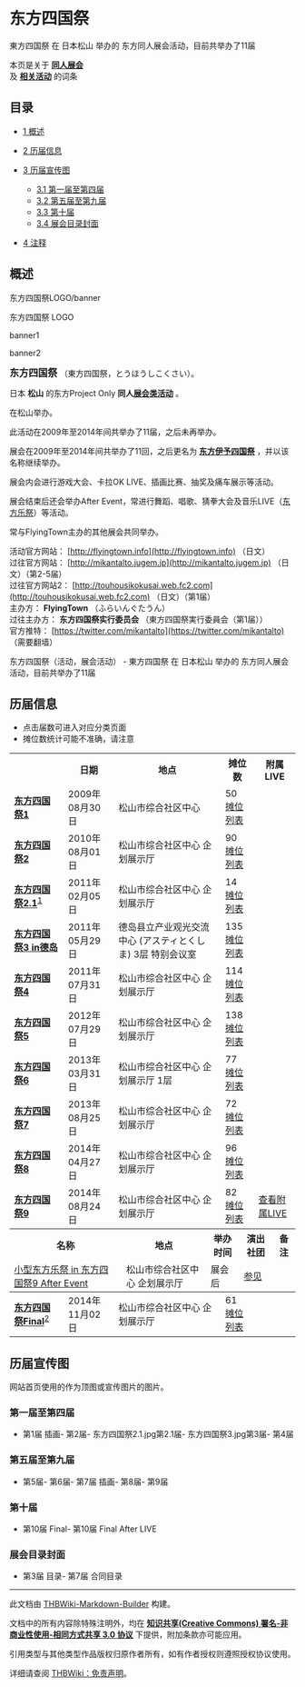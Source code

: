 # 东方四国祭

<!-- source html: G:\repos\THBWiki-Markdown-Builder\THBWikiMarkdown\Temp\main\7\7b\ns0%3A%E4%B8%9C%E6%96%B9%E5%9B%9B%E5%9B%BD%E7%A5%AD.html -->

東方四国祭 在 日本松山 举办的  东方同人展会活动，目前共举办了11届

本页是关于 **[同人展会](./同人展会.md#展会类活动)**   
及 **[相关活动](./相关活动.md)** 的词条

## 目录

- [1 概述](#概述)
- [2 历届信息](#历届信息)
- [3 历届宣传图](#历届宣传图)

  - [3.1 第一届至第四届](#第一届至第四届)
  - [3.2 第五届至第九届](#第五届至第九届)
  - [3.3 第十届](#第十届)
  - [3.4 展会目录封面](#展会目录封面)



- [4 注释](#注释)





## 概述



  
东方四国祭LOGO/banner
  


[](./文件-东方四国祭LOGO.jpg.md)

东方四国祭 LOGO


[](./文件-东方四国祭banner1.jpg.md)
banner1


[](./文件-东方四国祭banner2.jpg.md)
banner2




  
<big> **东方四国祭** </big>（東方四国祭，とうほうしこくさい）。  
  
  
  
  
日本 **松山** 的东方Project Only **同人[展会类活动](./展会类活动.md#展会类活动)** 。  
  
在松山举办。  
  
  
此活动在2009年至2014年间共举办了11届，之后未再举办。  
  
展会在2009年至2014年间共举办了11回，之后更名为 **[东方伊予四国祭](./东方伊予四国祭.md)** ，并以该名称继续举办。  

  
  
展会内会进行游戏大会、卡拉OK LIVE、插画比赛、抽奖及痛车展示等活动。  

展会结束后还会举办After Event，常进行舞蹈、唱歌、猜拳大会及音乐LIVE（[东方乐祭](./东方乐祭.md)）等活动。  

  
  

常与FlyingTown主办的其他展会共同举办。  
  
  
  
  
  
  
活动官方网站： [http://flyingtown.info](http://flyingtown.info) （日文）   
过往官方网站： [http://mikantalto.jugem.jp](http://mikantalto.jugem.jp) （日文）（第2-5届）   
过往官方网站2： [http://touhousikokusai.web.fc2.com](http://touhousikokusai.web.fc2.com) （日文）（第1届）   
主办方： **FlyingTown** （ふらいんぐたうん）  
过往主办方： **东方四国祭实行委员会** （東方四国祭実行委員会（第1届））  
官方推特： [https://twitter.com/mikantalto](https://twitter.com/mikantalto) （需要翻墙）  
  
东方四国祭（活动，展会活动） - 東方四国祭 在 日本松山 举办的  东方同人展会活动，目前共举办了11届

## 历届信息
- 点击届数可进入对应分类页面
- 摊位数统计可能不准确，请注意


<table>
<tbody><tr><th> </th><th>日期</th><th>地点</th><th>摊位数</th><th>附属LIVE</th></tr>
<tr><td id="1"><b><a href="/展会作品列表?e=%E4%B8%9C%E6%96%B9%E5%9B%9B%E5%9B%BD%E7%A5%AD%231">东方四国祭1</a></b></td><td id="ev-1">2009年08月30日</td><td>松山市综合社区中心</td><td>50<br><a href="./东方四国祭-第1届摊位.md" title="东方四国祭/第1届摊位">摊位列表</a></td><td></td></tr>
<tr><td id="2"><b><a href="/展会作品列表?e=%E4%B8%9C%E6%96%B9%E5%9B%9B%E5%9B%BD%E7%A5%AD%232">东方四国祭2</a></b></td><td id="ev-2">2010年08月01日</td><td>松山市综合社区中心 企划展示厅</td><td>90<br><a href="/index.php?title=%E4%B8%9C%E6%96%B9%E5%9B%9B%E5%9B%BD%E7%A5%AD/%E7%AC%AC2%E5%B1%8A%E6%91%8A%E4%BD%8D&amp;action=edit&amp;redlink=1" class="new" title="东方四国祭/第2届摊位（页面不存在）">摊位列表</a></td><td></td></tr><tr><td id="2_1"><b><a href="/展会作品列表?e=%E4%B8%9C%E6%96%B9%E5%9B%9B%E5%9B%BD%E7%A5%AD%232_1">东方四国祭2.1</a></b><sup id="cite_ref-1" class="reference"><a href="#cite_note-1">1</a></sup></td><td id="ev-3">2011年02月05日</td><td>松山市综合社区中心 企划展示厅</td><td>14<br><a href="/index.php?title=%E4%B8%9C%E6%96%B9%E5%9B%9B%E5%9B%BD%E7%A5%AD/%E7%AC%AC2.1%E5%B1%8A%E6%91%8A%E4%BD%8D&amp;action=edit&amp;redlink=1" class="new" title="东方四国祭/第2.1届摊位（页面不存在）">摊位列表</a></td><td></td></tr>
<tr><td id="3"><b><a href="/展会作品列表?e=%E4%B8%9C%E6%96%B9%E5%9B%9B%E5%9B%BD%E7%A5%AD%233">东方四国祭3 in德岛</a></b></td><td id="ev-4">2011年05月29日</td><td>德岛县立产业观光交流中心 (アスティとくしま) 3层 特别会议室</td><td>135<br><a href="./东方四国祭-第3届摊位.md" title="东方四国祭/第3届摊位">摊位列表</a></td><td></td></tr>
<tr><td id="4"><b><a href="/展会作品列表?e=%E4%B8%9C%E6%96%B9%E5%9B%9B%E5%9B%BD%E7%A5%AD%234">东方四国祭4</a></b></td><td id="ev-5">2011年07月31日</td><td>松山市综合社区中心 企划展示厅</td><td>114<br><a href="/index.php?title=%E4%B8%9C%E6%96%B9%E5%9B%9B%E5%9B%BD%E7%A5%AD/%E7%AC%AC4%E5%B1%8A%E6%91%8A%E4%BD%8D&amp;action=edit&amp;redlink=1" class="new" title="东方四国祭/第4届摊位（页面不存在）">摊位列表</a></td><td></td></tr>
<tr><td id="5"><b><a href="/展会作品列表?e=%E4%B8%9C%E6%96%B9%E5%9B%9B%E5%9B%BD%E7%A5%AD%235">东方四国祭5</a></b></td><td id="ev-6">2012年07月29日</td><td>松山市综合社区中心 企划展示厅</td><td>138<br><a href="/index.php?title=%E4%B8%9C%E6%96%B9%E5%9B%9B%E5%9B%BD%E7%A5%AD/%E7%AC%AC5%E5%B1%8A%E6%91%8A%E4%BD%8D&amp;action=edit&amp;redlink=1" class="new" title="东方四国祭/第5届摊位（页面不存在）">摊位列表</a></td><td></td></tr>
<tr><td id="6"><b><a href="/展会作品列表?e=%E4%B8%9C%E6%96%B9%E5%9B%9B%E5%9B%BD%E7%A5%AD%236">东方四国祭6</a></b></td><td id="ev-7">2013年03月31日</td><td>松山市综合社区中心 企划展示厅 1层</td><td>77<br><a href="/index.php?title=%E4%B8%9C%E6%96%B9%E5%9B%9B%E5%9B%BD%E7%A5%AD/%E7%AC%AC6%E5%B1%8A%E6%91%8A%E4%BD%8D&amp;action=edit&amp;redlink=1" class="new" title="东方四国祭/第6届摊位（页面不存在）">摊位列表</a></td><td></td></tr>
<tr><td id="7"><b><a href="/展会作品列表?e=%E4%B8%9C%E6%96%B9%E5%9B%9B%E5%9B%BD%E7%A5%AD%237">东方四国祭7</a></b></td><td id="ev-8">2013年08月25日</td><td>松山市综合社区中心 企划展示厅</td><td>72<br><a href="/index.php?title=%E4%B8%9C%E6%96%B9%E5%9B%9B%E5%9B%BD%E7%A5%AD/%E7%AC%AC7%E5%B1%8A%E6%91%8A%E4%BD%8D&amp;action=edit&amp;redlink=1" class="new" title="东方四国祭/第7届摊位（页面不存在）">摊位列表</a></td><td></td></tr>
<tr><td id="8"><b><a href="/展会作品列表?e=%E4%B8%9C%E6%96%B9%E5%9B%9B%E5%9B%BD%E7%A5%AD%238">东方四国祭8</a></b></td><td id="ev-9">2014年04月27日</td><td>松山市综合社区中心 企划展示厅</td><td>96<br><a href="./东方四国祭-第8届摊位.md" title="东方四国祭/第8届摊位">摊位列表</a></td><td></td></tr>
<tr><td id="9"><b><a href="/展会作品列表?e=%E4%B8%9C%E6%96%B9%E5%9B%9B%E5%9B%BD%E7%A5%AD%239">东方四国祭9</a></b></td><td id="ev-10">2014年08月24日</td><td>松山市综合社区中心 企划展示厅</td><td>82<br><a href="/index.php?title=%E4%B8%9C%E6%96%B9%E5%9B%9B%E5%9B%BD%E7%A5%AD/%E7%AC%AC9%E5%B1%8A%E6%91%8A%E4%BD%8D&amp;action=edit&amp;redlink=1" class="new" title="东方四国祭/第9届摊位（页面不存在）">摊位列表</a></td><td><a href="#9"><span class="mw-customtoggle-inlive-9 mw-customtoggle">查看附属LIVE</span></a></td></tr><tr class="mw-collapsible mw-collapsed" id="mw-customcollapsible-inlive-9"><td colspan="5" style="padding:0;"><table class="wikitable" style="margin:0;width:100%;"><tbody><tr><th>名称</th><th>地点</th><th>举办时间</th><th>演出社团</th><th>备注</th></tr><tr><td><a href="/%E5%B0%8F%E5%9E%8B%E4%B8%9C%E6%96%B9%E4%B9%90%E7%A5%AD#1" title="小型东方乐祭">小型东方乐祭 in 东方四国祭9 After Event</a></td><td>松山市综合社区中心 企划展示厅</td><td>展会后</td><td><a href="/%E5%B0%8F%E5%9E%8B%E4%B8%9C%E6%96%B9%E4%B9%90%E7%A5%AD#第1届" title="小型东方乐祭">参见</a></td><td></td></tr></tbody></table></td></tr>
<tr><td id="10"><b><a href="/展会作品列表?e=%E4%B8%9C%E6%96%B9%E5%9B%9B%E5%9B%BD%E7%A5%AD%2310">东方四国祭Final</a></b><sup id="cite_ref-2" class="reference"><a href="#cite_note-2">2</a></sup></td><td id="ev-11">2014年11月02日</td><td>松山市综合社区中心 企划展示厅</td><td>61<br><a href="/index.php?title=%E4%B8%9C%E6%96%B9%E5%9B%9B%E5%9B%BD%E7%A5%AD/FINAL%E5%B1%8A%E6%91%8A%E4%BD%8D&amp;action=edit&amp;redlink=1" class="new" title="东方四国祭/FINAL届摊位（页面不存在）">摊位列表</a></td><td></td></tr>
</tbody></table>



## 历届宣传图
  
网站首页使用的作为顶图或宣传图片的图片。
  


### 第一届至第四届
- [](./文件-东方四国祭1插画.jpg.md)第1届 插画- [](./文件-东方四国祭2.jpg.md)第2届- 东方四国祭2.1.jpg第2.1届- 东方四国祭3.jpg第3届- [](./文件-东方四国祭4.jpg.md)第4届


### 第五届至第九届
- [](./文件-东方四国祭5.jpg.md)第5届- [](./文件-东方四国祭6.jpg.md)第6届- [](./文件-东方四国祭7插画.jpg.md)第7届 插画- [](./文件-东方四国祭8.jpg.md)第8届- [](./文件-东方四国祭9.jpg.md)第9届


### 第十届
- [](./文件-东方四国祭10.jpg.md)第10届 Final- [](./文件-东方四国祭10_After_Event.jpg.md)第10届 Final After LIVE


### 展会目录封面
- [](./文件-东方四国祭3目录.jpg.md)第3届 目录- [](./文件-东方四国祭7目录.jpg.md)第7届 合同目录


[^cite_note-1]: 在美柑たると。4内作为 **场内Only展会** 举办。

  
  






---

此文档由 [THBWiki-Markdown-Builder](https://github.com/Delsin-Yu/THBWiki-Markdown-Builder) 构建。

文档中的所有内容除特殊注明外，均在 [**知识共享(Creative Commons) 署名-非商业性使用-相同方式共享 3.0 协议**](https://creativecommons.org/licenses/by-sa/3.0/deed.zh-hans) 下提供，附加条款亦可能应用。

引用类型与其他类型作品版权归原作者所有，如有作者授权则遵照授权协议使用。

详细请查阅 [THBWiki：免责声明](https://thbwiki.cc/THBWiki:%E5%85%8D%E8%B4%A3%E5%A3%B0%E6%98%8E)。

